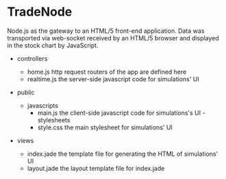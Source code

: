# TradeNode
Node.js as the gateway to an HTML/5 front-end application. Data was transported via web-socket received by an HTML/5 browser and displayed in the stock chart by JavaScript.

- controllers
    - home.js       http request routers of the app are defined here
    - realtime.js   the server-side javascript code for simulations' UI

- public
    - javascripts
        - main.js   the client-side javascript code for simulations's UI
    -stylesheets
        - style.css the main stylesheet for simulations' UI
        
- views
    - index.jade    the template file for generating the HTML of simulations' UI 
    - layout.jade   the layout template file for index.jade
    

